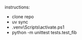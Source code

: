 instructions:
- clone repo
- uv sync
- .venv\Scripts\activate.ps1
- python -m unittest tests.test_fib